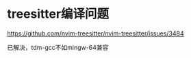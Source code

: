 # treesitter编译问题

https://github.com/nvim-treesitter/nvim-treesitter/issues/3484

已解决，tdm-gcc不如mingw-64兼容
